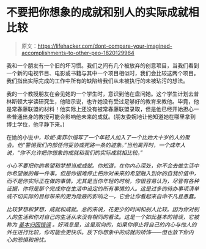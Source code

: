 # 不要把你想象的成就和别人的实际成就相比较

> 原文：<https://lifehacker.com/dont-compare-your-imagined-accomplishments-to-other-peo-1820129964>

我和一个朋友有一个旧的坏习惯。我们之间有几个被放弃的创意项目，当我们看到一个新的电视节目、电影或书籍与其中一个项目相似时，我们会比较这两个项目。我们指出实际完成的工作中所有的缺陷给我们从未被执行的未被玷污的想法。



我的一个教授朋友在会见她的一个学生时，意识到他在盘问她。这个学生计划去普林斯顿大学读研究生，他暗示说，也许她没有受过足够好的教育来教他。毕竟，他是常春藤联盟的材料！他实际上还没有被常春藤联盟录取，但是他已经开始担心一些普通出身的教授可能会影响他未来的成就。(朋友委婉地让他知道她在哪里拿到博士学位，他平静下来。)

在她的小说[](https://www.amazon.com/Dept-Speculation-Vintage-Contemporaries-Offill/dp/0345806875/?asc_campaign=InlineText&asc_refurl=https://lifehacker.com/dont-compare-your-imagined-accomplishments-to-other-peo-1820129964&asc_source=&tag=kinjalifehackerlink-20)*中，珍妮·奥菲尔描写了一个年轻人加入了一个比她大十岁的人的聚会。他“警惕我们内部任何妥协或死路一条的迹象。”当他离开时，一个成年人说，“你不允许把你想象的成就和我们的实际成就相比较。”*

*小心不要把你的希望和梦想当成成就。你知道，在你内心深处，你不会去做生活中你希望做的每一件事。但是你很难停止把你对未来的希望融入到你的自我价值中，而不是你实际正在做的事情。尤其是当你年轻的时候，你很容易认为，尽管有各种证据，你将是那个完成你在生活中设定的所有事情的人。这是过多的待办事项清单或不切实际的目标带来的更为隐蔽的影响之一，它会让你看起来自命不凡且愚蠢。*

*比较梦想和梦想，成就和成就。总的来说，花更少的时间和别人比较。因为你对别人的生活和你对自己的生活从来没有相同的看法。这是一个如此基本的错误，它被称为 [基本归因错误](https://lifehacker.com/why-you-think-youre-unlucky-when-others-think-youre-car-5928526) 。好消息是，这是双向的，如果你停止将自己的内心与他人的外在进行比较，你可能会更快乐。放下你想象中的成就的矫饰——但也放下你内心的恐惧和担忧。*